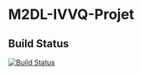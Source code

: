 # M2DL-IVVQ-Projet


## Build Status
[![Build Status](https://travis-ci.org/NitriKx/M2DL-IVVQ-Running-Lama.svg?branch=master)](https://travis-ci.org/NitriKx/M2DL-IVVQ-Running-Lama)

